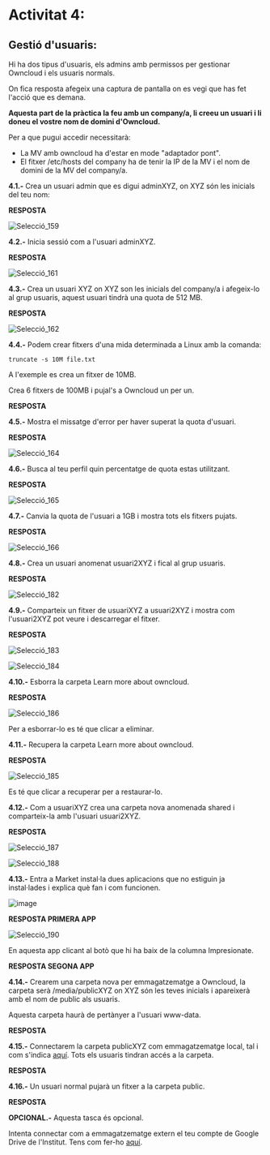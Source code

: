 # Activitat 4:

## Gestió d'usuaris:

Hi ha dos tipus d'usuaris, els admins amb permissos per gestionar Owncloud i els usuaris normals.

On fica resposta afegeix una captura de pantalla on es vegi que has fet l'acció que es demana.

**Aquesta part de la pràctica la feu amb un company/a, li creeu un usuari i li doneu el vostre nom de domini d'Owncloud.**

Per a que pugui accedir necessitarà:

- La MV amb owncloud ha d'estar en mode "adaptador pont".
- El fitxer /etc/hosts del company ha de tenir la IP de la MV i el nom de domini de la MV del company/a.


**4.1.-** Crea un usuari admin que es digui adminXYZ, on XYZ són les inicials del teu nom:

**RESPOSTA**

![Selecció_159](https://user-images.githubusercontent.com/114162327/198062257-51217314-490a-45db-8c2a-e951aecaeba6.png)

**4.2.-** Inicia sessió com a l'usuari adminXYZ.

**RESPOSTA**

![Selecció_161](https://user-images.githubusercontent.com/114162327/198062395-69d62c69-9fed-4631-adbd-9c0d98af033f.png)

**4.3.-** Crea un usuari XYZ on XYZ son les inicials del company/a i afegeix-lo al grup usuaris, aquest usuari tindrà una quota de 512 MB.

**RESPOSTA**

![Selecció_162](https://user-images.githubusercontent.com/114162327/198062446-fb4e3063-497f-4694-8cdb-adfaee85c54a.png)

**4.4.-** Podem crear fitxers d'una mida determinada a Linux amb la comanda:

```
truncate -s 10M file.txt
```

A l'exemple es crea un fitxer de 10MB.

Crea 6 fitxers de 100MB i pujal's a Owncloud un per un.

**RESPOSTA**

**4.5.-** Mostra el missatge d'error per haver superat la quota d'usuari.

**RESPOSTA**

![Selecció_164](https://user-images.githubusercontent.com/114162327/198062614-7fcb7751-65a7-4883-8c6b-a309146b3fa2.png)

**4.6.-** Busca al teu perfil quin percentatge de quota estas utilitzant.

**RESPOSTA**

![Selecció_165](https://user-images.githubusercontent.com/114162327/198063135-d43797ef-596f-470e-b692-602f79aa480f.png)

**4.7.-** Canvia la quota de l'usuari a 1GB i mostra tots els fitxers pujats.

**RESPOSTA**

![Selecció_166](https://user-images.githubusercontent.com/114162327/198063320-ef4e7d23-d95e-48d3-a278-bee4a2ecfa9c.png)

**4.8.-** Crea un usuari anomenat usuari2XYZ i fical al grup usuaris.

**RESPOSTA**

![Selecció_182](https://user-images.githubusercontent.com/114162327/198066582-b8dc168c-abb0-47ae-b2c4-207052514743.png)

**4.9.-** Comparteix un fitxer de usuariXYZ a usuari2XYZ i mostra com l'usuari2XYZ pot veure i descarregar el fitxer.

**RESPOSTA**

![Selecció_183](https://user-images.githubusercontent.com/114162327/198067370-ff6980b6-126a-4292-a99e-16f650c6a145.png)

![Selecció_184](https://user-images.githubusercontent.com/114162327/198069023-be901b90-5b13-4c66-a62b-bfd2285cc096.png)


**4.10.-** Esborra la carpeta Learn more about owncloud.

**RESPOSTA**

![Selecció_186](https://user-images.githubusercontent.com/114162327/198069838-64efc1a7-f10a-4e31-8633-31e11b47c91c.png)

Per a esborrar-lo es té que clicar a eliminar.

**4.11.-** Recupera la carpeta Learn more about owncloud.

**RESPOSTA**

![Selecció_185](https://user-images.githubusercontent.com/114162327/198069528-69241583-e052-42ae-9ec6-4dd4fa66da1d.png)

Es té que clicar a recuperar per a restaurar-lo.

**4.12.-** Com a usuariXYZ crea una carpeta nova anomenada shared i comparteix-la amb l'usuari usuari2XYZ.

**RESPOSTA**

![Selecció_187](https://user-images.githubusercontent.com/114162327/198071510-df312109-4864-4d94-846e-72033ca7961f.png)

![Selecció_188](https://user-images.githubusercontent.com/114162327/198071558-30d596a1-0ac2-46a1-a55d-23c02ba08860.png)

**4.13.-** Entra a Market instal·la dues aplicacions que no estiguin ja instal·lades i explica què fan i com funcionen.

![image](https://user-images.githubusercontent.com/110727546/196159706-705ff624-c409-4632-acb4-f43ffcc486d4.png)

**RESPOSTA PRIMERA APP**

![Selecció_190](https://user-images.githubusercontent.com/114162327/198654428-e47005fd-d609-4609-8850-e1be8c45c653.png)

En aquesta app clicant al botò que hi ha baix de la columna Impresionate. 

**RESPOSTA SEGONA APP**


**4.14.-** Crearem una carpeta nova per emmagatzematge a Owncloud, la carpeta serà /media/publicXYZ on XYZ són les teves inicials i apareixerà amb el nom de public als usuaris.

Aquesta carpeta haurà de pertànyer a l'usuari www-data.

**RESPOSTA**

**4.15.-** Connectarem la carpeta publicXYZ com emmagatzematge local, tal i com s'indica [aquí](https://doc.owncloud.com/server/next/admin_manual/configuration/files/external_storage/local.html). Tots els usuaris tindran accés a la carpeta.

**RESPOSTA**

**4.16.-** Un usuari normal pujarà un fitxer a la carpeta public.

**RESPOSTA**

**OPCIONAL.-** Aquesta tasca és opcional.

Intenta connectar com a emmagatzematge extern el teu compte de Google Drive de l'Institut. Tens com fer-ho [aquí](https://doc.owncloud.com/server/next/admin_manual/configuration/files/external_storage/google.html).

